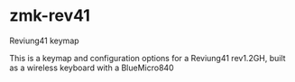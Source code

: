 # zmk-rev41
Reviung41 keymap

This is a keymap and configuration options for a Reviung41 rev1.2GH, built as a wireless keyboard with a BlueMicro840
